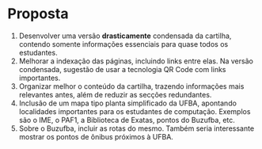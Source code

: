 # Proposta
1. Desenvolver uma versão **drasticamente** condensada da cartilha, contendo somente informações essenciais para quase todos os estudantes. 
2. Melhorar a indexação das páginas, incluindo links entre elas. Na versão condensada, sugestão de usar a tecnologia QR Code com links importantes.
3. Organizar melhor o conteúdo da cartilha, trazendo informações mais relevantes antes, além de reduzir as secções redundantes. 
4. Inclusão de um mapa tipo planta simplificado da UFBA, apontando localidades importantes para os estudantes de computação. Exemplos são o IME, o PAF1, a Biblioteca de Exatas, pontos do Buzufba, etc.
5. Sobre o Buzufba, incluir as rotas do mesmo. Também seria interessante mostrar os pontos de ônibus próximos à UFBA.
